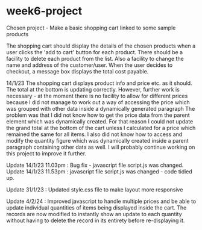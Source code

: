 # week6-project
Chosen project - Make a basic shopping cart linked to some sample products

The shopping cart should display the details of the chosen products when a user clicks the 'add to cart' button for each product.
There should be a facility to delete each product from the list. Also a facility to change the name and address of the customer/user.
When the user decides to checkout, a message box displays the total cost payable.

14/1/23
The shopping cart displays product info and price etc. as it should. The total at the bottom is updating correctly.
However, further work is necessary - at the moment there is no facility to allow for different prices because I did not 
manage to work out a way of accessing the price which was grouped with other data inside a dynamically generated paragraph
The problem was that I did not know how to get the price data from the parent element which was dynamically created.
For that reason I could not update the grand total at the bottom of the cart unless I calculated for a price which remained the same for all items.  I also did not know how to access and modify
 the quantity figure which was dynamically created inside a parent paragraph containing other data as well.
 I will probably continue working on this project to improve it further.
 
 Update 14/1/23 11.03pm : Bug fix - javascript file script.js was changed.
 Update 14/1/23 11.53pm : javascript file script.js was changed - code tidied up.

 Update 31/1/23 : Updated style.css file to make layout more responsive

 Update 4/2/24 : Improved javascript to handle multiple prices and be able to update individual
 quantities of items being displayed inside the cart. The records are now modified to instantly 
 show an update to each quantity without having to delete the record in its entirety before re-displaying it.
 
